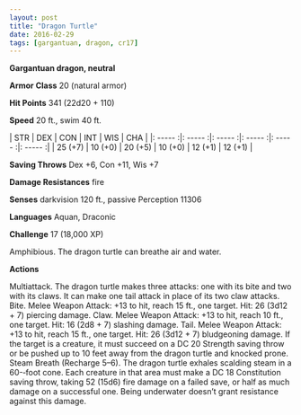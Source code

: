 ```yaml
---
layout: post
title: "Dragon Turtle"
date: 2016-02-29
tags: [gargantuan, dragon, cr17]
---
```


**Gargantuan dragon, neutral**

**Armor Class** 20 (natural armor)

**Hit Points** 341 (22d20 + 110)

**Speed** 20 ft., swim 40 ft.

|   STR   |   DEX   |   CON   |   INT   |   WIS   |   CHA   |
|: ----- :|: ----- :|: ----- :|: ----- :|: ----- :|: ----- :|
| 25 (+7) | 10 (+0) | 20 (+5) | 10 (+0) | 12 (+1) | 12 (+1) |

**Saving Throws** Dex +6, Con +11, Wis +7 

**Damage Resistances** fire 

**Senses** darkvision 120 ft., passive Perception 11306 

**Languages** Aquan, Draconic 

**Challenge** 17 (18,000 XP)

 Amphibious. The dragon turtle can breathe air and water. 

**Actions** 

Multiattack. The dragon turtle makes three attacks: one with its bite and two with its claws. It can make one tail attack in place of its two claw attacks. Bite. Melee Weapon Attack: +13 to hit, reach 15 ft., one target. Hit: 26 (3d12 + 7) piercing damage. Claw. Melee Weapon Attack: +13 to hit, reach 10 ft., one target. Hit: 16 (2d8 + 7) slashing damage. Tail. Melee Weapon Attack: +13 to hit, reach 15 ft., one target. Hit: 26 (3d12 + 7) bludgeoning damage. If the target is a creature, it must succeed on a DC 20 Strength saving throw or be pushed up to 10 feet away from the dragon turtle and knocked prone. Steam Breath (Recharge 5–6). The dragon turtle exhales scalding steam in a 60-­‐foot cone. Each creature in that area must make a DC 18 Constitution saving throw, taking 52 (15d6) fire damage on a failed save, or half as much damage on a successful one. Being underwater doesn’t grant resistance against this damage.